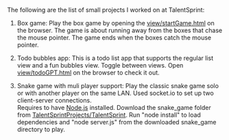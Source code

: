 The following are the list of small projects I worked on at TalentSprint:
1. Box game: 
    Play the box game by opening the [view/startGame.html](https://adityantamarapu.github.io/TalentSprintProjects/TalentSprint/view/startGame.html) on the browser.
    The game is about running away from the boxes that chase the mouse pointer.
    The game ends when the boxes catch the mouse pointer.

3. Todo bubbles app: 
    This is a todo list app that supports the regular list view and a fun bubbles view.
    Toggle between views.
    Open [view/todoGPT.html](https://adityantamarapu.github.io/TalentSprintProjects/TalentSprint/view/todoGPT.html) on the browser to check it out.

4. Snake game with muli player support: 
   Play the classic snake game solo or with another player on the same LAN.
   Used socket.io to set up two client-server connections.   
   Requires to have [Node.js](https://nodejs.org/en/download) installed.
   Download the snake_game folder from [TalentSprintProjects/TalentSprint](https://github.com/adityantamarapu/TalentSprintProjects/tree/main/TalentSprint).
   Run "node install" to load dependencies and "node server.js" from the downloaded snake_game directory to play.
